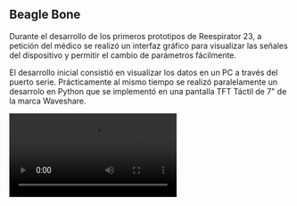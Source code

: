 ## Beagle Bone 
Durante el desarrollo de los primeros prototipos de Reespirator 23, a petición del médico se realizó un interfaz gráfico para visualizar las señales del dispositivo y permitir el cambio de parámetros fácilmente. 

El desarrollo inicial consistió en visualizar los datos en un PC a través del puerto serie. Prácticamente al mismo tiempo se realizó paralelamente un desarrolo en Python que se implementó en una pantalla TFT Táctil de 7" de la marca Waveshare.

![Vídeo de las pruebas con la pantalla TFT](https://gitlab.com/reespirator/reespirator2020/-/blob/master/src/human-machine-interfaces/BeagleBone%20HDMI/waveshare-beaglebone.mp4 "Vídeos de pruebas con la pantalla TFT")
